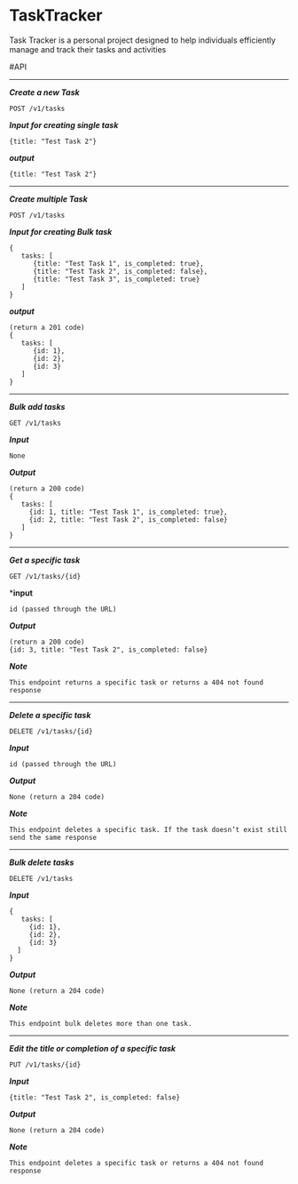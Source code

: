 # TaskTracker
Task Tracker is a personal project designed to help individuals efficiently manage and track their tasks and activities

#API

---

***Create a new Task***
```
POST /v1/tasks
```
***Input for creating single task***
```
{title: "Test Task 2"}

```
***output***
```
{title: "Test Task 2"}
```
---
***Create multiple Task***
```
POST /v1/tasks
```
***Input for creating Bulk task***
```
{
   tasks: [
      {title: "Test Task 1", is_completed: true},
      {title: "Test Task 2", is_completed: false},
      {title: "Test Task 3", is_completed: true}
   ]
}

```
***output***
```
(return a 201 code)
{
   tasks: [
      {id: 1},
      {id: 2},
      {id: 3}
   ]
}
```
---

***Bulk add tasks***
```
GET /v1/tasks
```
***Input***
```
None
```
***Output***
```
(return a 200 code)
{
   tasks: [
     {id: 1, title: "Test Task 1", is_completed: true},
     {id: 2, title: "Test Task 2", is_completed: false}
   ]
}
```
---
***Get a specific task***
```
GET /v1/tasks/{id}
```
***input**
```
id (passed through the URL)
```
***Output***
```
(return a 200 code)
{id: 3, title: "Test Task 2", is_completed: false}
```
***Note***
```
This endpoint returns a specific task or returns a 404 not found response

```
---

***Delete a specific task***
```
DELETE /v1/tasks/{id}
```
***Input***
```
id (passed through the URL)
```
***Output***
```
None (return a 204 code)
```
***Note***
```
This endpoint deletes a specific task. If the task doesn’t exist still send the same response
```
---

***Bulk delete tasks***
```
DELETE /v1/tasks
```
***Input***
```
{
   tasks: [
     {id: 1},
     {id: 2},
     {id: 3}
  ]
}
```
***Output***
```
None (return a 204 code)
```
***Note***
```
This endpoint bulk deletes more than one task.
```

---

***Edit the title or completion of a specific task***

```
PUT /v1/tasks/{id}
```
***Input***
```
{title: "Test Task 2", is_completed: false}
```
***Output***
```
None (return a 204 code)
```
***Note***
```
This endpoint deletes a specific task or returns a 404 not found response
```



